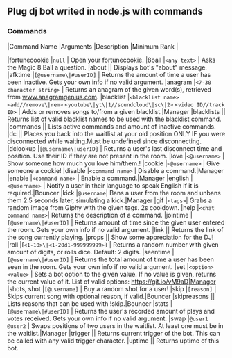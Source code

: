 ## Plug dj bot writed in node.js with commands

### Commands

|Command Name |Arguments |Description |Minimum Rank |

|fortunecookie       |`null` | Open your fortunecookie.
|8ball       |`<any text>` | Asks the Magic 8 Ball a question.
|about       || Displays bot's "about" message.
|afktime     |`[@username\|#userID]` | Returns the amount of time a user has been inactive. Gets your own info if no valid argument.
|anagram     |`<7-30 character string>` | Returns an anagram of the given word(s), retrieved from www.anagramgenius.com.
|blacklist   |`<blacklist name>` `<add//remove\|rem>` `<youtube\|yt\|1//soundcloud\|sc\|2>` `<video ID//track ID>` | Adds or removes songs to/from a given blacklist.|Manager
|blacklists  || Returns list of valid blacklist names to be used with the blacklist command.
|commands    || Lists active commands and amount of inactive commands.
|dc          || Places you back into the waitlist at your old position ONLY IF you were disconnected while waiting.Must be undefined since disconnecting.
|dclookup    |`[@username\|userID]` | Returns a user's last disconnect time and position. Use their ID if they are not present in the room.
|love       |`<@username>` | Show someone how much you love him/them.!
|cookie      |`<@username>` | Give someone a cookie!
|disable     |`<command name>` | Disable a command.|Manager
|enable      |`<command name>` | Enable a command.|Manager
|english     |`<@username>` | Notify a user in their language to speak English if it is required.|Bouncer
|kick        |`@username`| Bans a user from the room and unbans them 2.5 seconds later, simulating a kick.|Manager
|gif         |`<tags>`| Grabs a random image from Giphy with the given tags. 2s cooldown.
|help        |`<chat command name>`| Returns the description of a command.
|jointime    |`[@username\|#userID]` | Returns amount of time since the given user entered the room. Gets your own info if no valid argument.
|link        || Returns the link of the song currently playing.
|props       || Show some appreciation for the DJ!
|roll        |[`<1-10>\|<1-20d1-999999999>]` | Returns a random number with given amount of digits, or rolls dice. Default: 2 digits.
|seentime    |`[@username\|#userID]` | Returns the total amount of time a user has been seen in the room. Gets your own info if no valid argument.
|set         |`<option>` `<value>` | Sets a bot option to the given value. If no value is given, returns the current value of it. List of valid options: https://git.io/vM9aD|Manager
|shots, shot |`[@username]` | Buy a random shot for a user!
|skip        |`[reason]` | Skips current song with optional reason, if valid.|Bouncer
|skipreasons || Lists reasons that can be used with !skip.|Bouncer
|stats       |`[@username\|#userID]` | Returns the user's recorded amount of plays and votes received. Gets your own info if no valid argument.
|swap        |`@user1` `@user2` | Swaps positions of two users in the waitlist. At least one must be in the waitlist.|Manager
|trigger     || Returns current trigger of the bot. This can be called with any valid trigger character.
|uptime      || Returns uptime of this bot.
